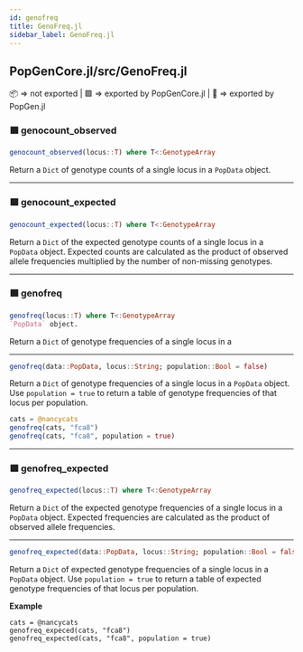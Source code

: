 ```yaml
---
id: genofreq
title: GenoFreq.jl
sidebar_label: GenoFreq.jl
---
```

## PopGenCore.jl/src/GenoFreq.jl
📦  => not exported | 
🟪 => exported by PopGenCore.jl | 
🔵 => exported by PopGen.jl

### 🟪 genocount_observed
```julia
genocount_observed(locus::T) where T<:GenotypeArray
```
Return a `Dict` of genotype counts of a single locus in a
`PopData` object.

----

### 🟪 genocount_expected
```julia
genocount_expected(locus::T) where T<:GenotypeArray
```
Return a `Dict` of the expected genotype counts of a single locus in a
`PopData` object. Expected counts are calculated as the product of observed allele frequencies multiplied by the number of non-missing genotypes.

----

### 🟪 genofreq
```julia
genofreq(locus::T) where T<:GenotypeArray
`PopData` object.
```
Return a `Dict` of genotype frequencies of a single locus in a

----

```julia
genofreq(data::PopData, locus::String; population::Bool = false)
```
Return a `Dict` of genotype frequencies of a single locus in a `PopData`
object. Use `population = true` to return a table of genotype frequencies
of that locus per population.

```julia
cats = @nancycats
genofreq(cats, "fca8")
genofreq(cats, "fca8", population = true)
```

----
### 🟪 genofreq_expected
```julia
genofreq_expected(locus::T) where T<:GenotypeArray
```
Return a `Dict` of the expected genotype frequencies of a single locus in a `PopData` object. Expected frequencies are calculated as the product of
observed allele frequencies.

----

```julia
genofreq_expected(data::PopData, locus::String; population::Bool = false)
```
Return a `Dict` of expected genotype frequencies of a single locus in a
`PopData` object. Use `population = true` to return a table of expected genotype frequencies of that locus per population.

**Example**
```
cats = @nancycats
genofreq_expeced(cats, "fca8")
genofreq_expected(cats, "fca8", population = true)
```